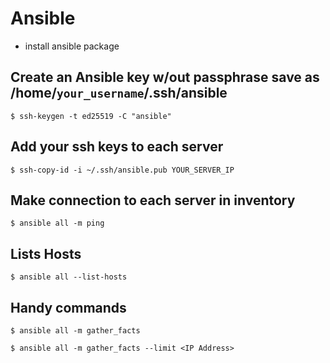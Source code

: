 # Ansible
- install ansible package

## Create an Ansible key w/out passphrase save as /home/```your_username```/.ssh/ansible
```$ ssh-keygen -t ed25519 -C "ansible" ```

## Add your ssh keys to each server
```$ ssh-copy-id -i ~/.ssh/ansible.pub YOUR_SERVER_IP ```

## Make connection to each server in inventory

```$ ansible all -m ping```

## Lists Hosts

```$ ansible all --list-hosts```

## Handy commands

```$ ansible all -m gather_facts```

```$ ansible all -m gather_facts --limit <IP Address>```
